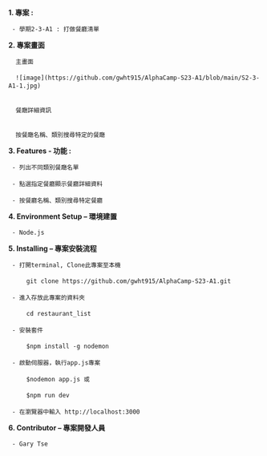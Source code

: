 **1.	專案 :**

     - 學期2-3-A1 : 打做餐廳清單

**2.	專案畫面**

      主畫面
      
      ![image](https://github.com/gwht915/AlphaCamp-S23-A1/blob/main/S2-3-A1-1.jpg)
 

      餐廰詳細資訊
 

      按餐廰名稱、類別搜尋特定的餐廰
 

**3.	Features - 功能 :** 

     - 列出不同類別餐廰名單
   
     - 點選指定餐廳顯示餐廳詳細資料
   
     - 按餐廳名稱、類別搜尋特定餐廳

**4.	Environment Setup – 環境建置**

     - Node.js

**5.	Installing – 專案安裝流程**

     - 打開terminal, Clone此專案至本機
   
         git clone https://github.com/gwht915/AlphaCamp-S23-A1.git
   
     - 進入存放此專案的資料夾
   
         cd restaurant_list
   
     - 安裝套件
   
         $npm install -g nodemon
   
     - 啟動伺服器，執行app.js專案
   
         $nodemon app.js 或
   
         $npm run dev
   
     - 在瀏覽器中輸入 http://localhost:3000

**6.	Contributor – 專案開發人員**

     - Gary Tse

